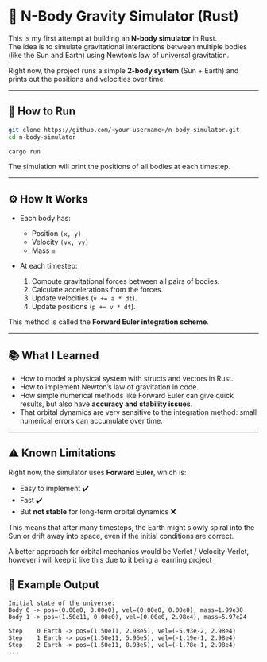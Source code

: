 # 🌌 N-Body Gravity Simulator (Rust)

This is my first attempt at building an **N-body simulator** in Rust.  
The idea is to simulate gravitational interactions between multiple bodies (like the Sun and Earth) using Newton’s law of universal gravitation.  

Right now, the project runs a simple **2-body system** (Sun + Earth) and prints out the positions and velocities over time.  

---

## 🚀 How to Run

```bash
git clone https://github.com/<your-username>/n-body-simulator.git
cd n-body-simulator

cargo run
````

The simulation will print the positions of all bodies at each timestep.

---

## ⚙️ How It Works

* Each body has:

  * Position `(x, y)`
  * Velocity `(vx, vy)`
  * Mass `m`

* At each timestep:

  1. Compute gravitational forces between all pairs of bodies.
  2. Calculate accelerations from the forces.
  3. Update velocities (`v += a * dt`).
  4. Update positions (`p += v * dt`).

This method is called the **Forward Euler integration scheme**.

---

## 📚 What I Learned

* How to model a physical system with structs and vectors in Rust.
* How to implement Newton’s law of gravitation in code.
* How simple numerical methods like Forward Euler can give quick results, but also have **accuracy and stability issues**.
* That orbital dynamics are very sensitive to the integration method: small numerical errors can accumulate over time.

---

## ⚠️ Known Limitations

Right now, the simulator uses **Forward Euler**, which is:

* Easy to implement ✔️
* Fast ✔️
* But **not stable** for long-term orbital dynamics ❌

This means that after many timesteps, the Earth might slowly spiral into the Sun or drift away into space, even if the initial conditions are correct.

A better approach for orbital mechanics would be Verlet / Velocity-Verlet, however i will keep it like this due to it being a learning project

## 📝 Example Output

```
Initial state of the universe:
Body 0 -> pos=(0.00e0, 0.00e0), vel=(0.00e0, 0.00e0), mass=1.99e30
Body 1 -> pos=(1.50e11, 0.00e0), vel=(0.00e0, 2.98e4), mass=5.97e24

Step    0 Earth -> pos=(1.50e11, 2.98e5), vel=(-5.93e-2, 2.98e4)
Step    1 Earth -> pos=(1.50e11, 5.96e5), vel=(-1.19e-1, 2.98e4)
Step    2 Earth -> pos=(1.50e11, 8.93e5), vel=(-1.78e-1, 2.98e4)
...
```